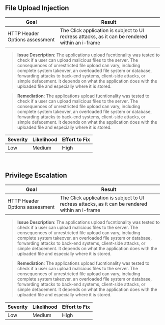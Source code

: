 
## File Upload Injection
| Goal      | Result |
| ----------- | ----------- |
| HTTP Header Options assessment      | The Click application is subject to UI redress attacks, as it can be rendered within an i-frame       |
>**Issue Description**: 
The applications upload fucntionality was tested to check if a user can upload malicious files to the server. The consequences of unrestricted file upload can vary, including complete system takeover, an overloaded file system or database, forwarding attacks to back-end systems, client-side attacks, or simple defacement. It depends on what the application does with the uploaded file and especially where it is stored.

>**Remediation**: 
The applications upload fucntionality was tested to check if a user can upload malicious files to the server. The consequences of unrestricted file upload can vary, including complete system takeover, an overloaded file system or database, forwarding attacks to back-end systems, client-side attacks, or simple defacement. It depends on what the application does with the uploaded file and especially where it is stored.                                                                     

|Severity  | Likelihood  |  Effort to Fix |
|----------|-------------|------|
| Low |  Medium | High |                                                                  



<br/>

## Privilege Escalation
| Goal      | Result |
| ----------- | ----------- |
| HTTP Header Options assessment      | The Click application is subject to UI redress attacks, as it can be rendered within an i-frame       |
>**Issue Description**: 
The applications upload fucntionality was tested to check if a user can upload malicious files to the server. The consequences of unrestricted file upload can vary, including complete system takeover, an overloaded file system or database, forwarding attacks to back-end systems, client-side attacks, or simple defacement. It depends on what the application does with the uploaded file and especially where it is stored.

>**Remediation**: 
The applications upload fucntionality was tested to check if a user can upload malicious files to the server. The consequences of unrestricted file upload can vary, including complete system takeover, an overloaded file system or database, forwarding attacks to back-end systems, client-side attacks, or simple defacement. It depends on what the application does with the uploaded file and especially where it is stored.                                                                     

|Severity  | Likelihood  |  Effort to Fix |
|----------|-------------|------|
| Low |  Medium | High |

